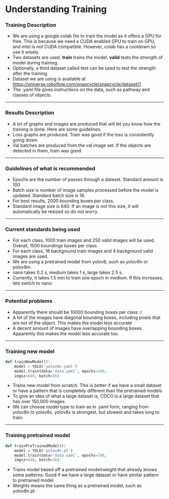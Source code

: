 # Understanding Training

### Training Description
* We are using a google colab file to train the model as it offers a GPU for free. This is because we need a CUDA enabled GPU to train on GPU, and intel is not CUDA compatible. However, colab has a cooldown so use it wisely.
* Two datasets are used. **train** trains the model, **valid** tests the strength of model during training.
* Optionally, a third dataset called test can be used to test the strength after the training.
* Dataset we are using is available at https://universe.roboflow.com/snapcycle/snapcycle/dataset/1
* The .yaml file gives instructions on the data, such as pathway and classes of objects.

---

### Results Description
* A lot of graphs and images are produced that will let you know how the training is done. Here are some guidelines.
* Loss graphs are produced. Train was good if the loss is consistently going down.
* Val batches are produced from the val image set. If the objects are detected in them, train was good.

---

### Guidelines of what is recommended
* Epochs are the number of passes through a dataset. Standard amount is 100
* Batch size is number of image samples processed before the model is updated. Standard batch size is 16.
* For best results, 2000 bounding boxes per class.
* Standard image size is 640. If an image is not this size, it will automatically be resized so do not worry.

---

### Current standards being used
* For each class, 1000 train images and 250 valid images will be used. Overall, 1500 boundings boxes per class.
* For each class, 16 background train images and 4 background valid images are used.
* We are using a pretrained model from yolov8, such as yolov8n or yolov8m.
* nano takes 0.2 s, medium takes 1 s, large takes 2.5 s.
* Currently, it takes 1.5 min to train one epoch in medium. If this increases, lets switch to nano.

---

### Potential problems
* Apparently there should be 10000 bounding boxes per class :/
* A lot of the images have diagonal bounding boxes, including pixels that are not of the object. This makes the model less accurate
* A decent amount of images have overlapping bounding boxes. Apparently this makes the model less accurate too.

---

### Training new model
``` Python
def trainNewModel():
    model = YOLO('yolov8n.yaml')
    model.train(data='data.yaml', epochs=100, 
    imgsz=640, batch=16)
```
* Trains new model from scratch. This is better if we have a small dataset or have a pattern that is completely different than the pretrained models
* To give an idea of what a large dataset is, COCO is a large dataset that has over 150,000 images.
* We can choose model type to train as in .yaml form, ranging from yolov8n to yolov8x. yolov8x is strongest, but slowest and takes long to train.

---

### Training pretrained model
``` Python
def trainPreTrainedModel():
    model = YOLO('yolov8n.pt')  
    model.train(data='data.yaml', epochs=100,
    imgsz=640, batch=16)
```
* Trains model based off a pretrained model/weight that already knows some patterns. Good if we have a large dataset or have similar pattern to pretrained model
* Weights means the same thing as a pretrained model, such as yolov8n.pt